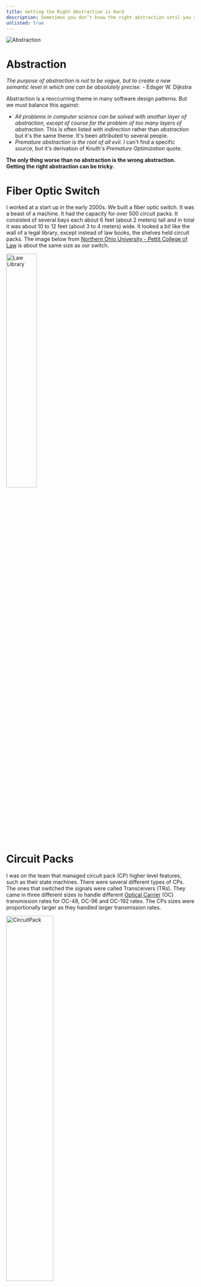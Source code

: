 ```yaml
---
title: Getting the Right Abstraction is Hard
description: Sometimes you don’t know the right abstraction until you see a few examples.
unlisted: true
---
```

![Abstraction](https://qph.cf2.quoracdn.net/main-qimg-a5f531f31c67bb181a343b318a34e943-lq)
# Abstraction
_The purpose of abstraction is not to be vague, but to create a new semantic level in which one can be absolutely precise._ - Edsger W. Dijkstra

Abstraction is a reoccurring theme in many software design patterns. But we must balance this against:
* _All problems in computer science can be solved with another layer of abstraction, except of course for the problem of too many layers of abstraction._ This is often listed with _indirection_ rather than _abstraction_ but it's the same theme. It's been attributed to several people.
* _Premature abstraction is the root of all evil._ I can't find a specific source, but it's derivation of Knuth's _Premature Optimization_ quote.

**The only thing worse than no abstraction is the wrong abstraction. Getting the right abstraction can be tricky.**

# Fiber Optic Switch
I worked at a start up in the early 2000s. We built a fiber optic switch. It was a beast of a machine. It had the capacity for over 500 circuit packs. It consisted of several bays each about 6 feet (about 2 meters) tall and in total it was about 10 to 12 feet (about 3 to 4 meters) wide. It looked a bit like the wall of a legal library, except instead of law books, the shelves held circuit packs. The image below from [Northern Ohio University - Pettit College of Law](https://law.onu.edu/academics) is about the same size as our switch.

<img src="https://law.onu.edu/sites/default/files/2022-09/law04.jpg" alt="Law Library" width = "40%" style="padding-right: 20px;">

 
# Circuit Packs
I was on the team that managed circuit pack (CP) higher level features, such as their state machines. There were several different types of CPs. The ones that switched the signals were called Transceivers (TRs). They came in three different sizes to handle different [Optical Carrier](https://en.wikipedia.org/wiki/Optical_Carrier_transmission_rates) (OC) transmission rates for OC-48, OC-96 and OC-192 rates. The CPs sizes were proportionally larger as they handled larger transmission rates.

<img src="/assets/CircuitPack.webp" alt="CircuitPack" align="center" width = "50%" style="padding-right: 20px;">

I took over ownership of some code when the original developer moved to another department. He had designed a `CircuitBack` class with extended classes for `TR48`, `TR96` and `TR192`.

<img src="/assets/CircuitPack.png" alt="CircuitPack UML Class Diagram" align="center" width = "40%" style="padding-right: 20px;">

# Time to Think
<img src="https://i.stack.imgur.com/G4tJM.jpg" alt="Green Bar Printer Paper" align="right" width = "35%" style="padding-right: 20px;">

This was my code now, and I was responsible. This was before Agile had swept the software engineering industry. The Agile Industrial Complex had not yet squeezed time to think out of our schedules for their ceremonies.

I printed the code on glorious printer paper sheets the size of placemats, and I hunkered down to think. I spread the printouts out on my large cubical workspace, we had reasonable desks then too, and I scribbled notes in the margins with my analysis using ink and highlighter pens.

# This Doesn’t Seem Right
`CircuitPack` had several methods with the equivalent of this:
```java
class CircuitPack {
    
   public final void doCircuitPackProcess() {
      ...
      if (this instanceof TR48) {
         doTR48Process();
      } else if (this instanceof TR96) {
         doTR96Process();
      } else {
         doTR192Process();
      }
      ...
   }
}
```

I was still figuring out Object-Oriented principles myself, and this was well before I knew any of the Gang of Four Design Patterns. But I knew that this implementation had some issues:
* I generally don’t like down casting, especially casting like this. It feels like a code smell or design flaw to me. While `instanceof` isn’t technically down casting, they hang around in the same neighborhood.
* The `CircuitPack` base class had knowledge of its derived classes.
* Behavior for specific TRs was in the `CircuitPack` base class.
* What happens when we added a fourth TR, such as `TR768`?
    * `doTR768Process()` would have to be added to `CircuitPack`.
    * Each cascading if/else-if/else statement would have to be updated. 
    * Miss one, and there would be no compile error or warning. The `doTR192Process()` would be executed for the `TR768` case by default, and we'd be lucky if we found an obvious runtime issue during QA.

I changed the above `instanceof` code in `CircuitPack` to look more like this:
```java
abstract class CircuitPack {
    
   public final void doCircuitPackProcess() {
      ...
      doProcess();
      ...
   }
 
   protected abstract void doProcess();
}
```

Each TR class, which extended `CircuitPack`, had a new compile error until `doProcess()` was implemented. I was pushing TR specific implementation details into the concrete TR classes where they belonged. And the `CircuitPack` base class could still access them through polymorphism. The updated `TR48` class would look something like this:
```java
class TR48 extends CircuitPack {
   ...
   protected void doProcess() {
      doTR48Process();
   }
   ...
}
```

I made similar changes to the `TR96` and `TR192` class implementations as well. I searched for all places in `CircuitPack` where `instanceof` was being used in a similar way, and I made the same modifications.

# Don’t Repeat Yourself
I examined the TR class implementations. I found duplicate code across the TR classes.

Some of the methods were identical in all three TR classes. I suspect that the original developer started with the `TR48` implementation. When he found that he needed the same behavior in the `TR96` and then later the `TR192`, he used copy-and-paste to get it working.

This was a [Don’t Repeat Yourself](https://en.wikipedia.org/wiki/Copy-and-paste_programming) code smell – and once more this was before I knew the term. I pulled the identical method up into the `CircuitPack` as one method.

I was [refactoring](https://refactoring.guru/refactoring) code before I knew what refactoring was. I was changing structure without changing behavior. I also didn’t have any unit tests, so I was flying without a net! 

# Close But No Cigar
The TR classes still had similar methods, but these methods had internal differences. They weren’t character-for-character identical copies of one another. I couldn’t just pull the method to `CircuitPack`.

`TR48` had a field attribute `Component` while the other TR classes had a collection of `Component`s such as `Collection<Component>`. Other than one instance versus a collection of instances, the `Component` methods were similar across all three TR classes.

Here's an example of the distinction:
```java
class TR48 extends CircuitPack {
   private Component component;
   ...
   public void process() {
      ...
      component.doThis();
      ...
   }
   ...
}
 
class TR96 extends CircuitPack { // Duplicated in TR192 too
   private Collection<Component> components;
   ...
   public void process() {
      ...
      for (Component component : components)
         component.doThis();
      ...
   }
   ...
}
```

I changed `TR48` to be a collection of `Component`s as well even if that collection would only ever contain one instance. Code that used the collection would be a loop, even if it looped only once.

Now all three TR classes had the same implementation, and they were pulled up as one method into `CircuitPack` as well:
```java
abstract class CircuitPack {
   private Collection<Component> components;
   ...
   public void process() {
      ...
      for (Component component : components)
         component.doThis();
      ...
   }
   ...
}
```
 
# But Wait, There’s More
I was still left with several methods that were very similar across the TR classes. The differences were a few lines of TR specific code within otherwise identical methods across the TR classes. For example:
```java
class TR48 implements CircuitPack {
   ...
   public void process() {
      doA();
      doTR48();
      doB();
   ...
}
 
class TR96 implements CircuitPack {
   ...
   public void process() {
      doA();
      doTR96();
      doB();
   ...
}
 
class TR192 implements CircuitPack {
   ...
   public void process() {
      doA();
      doTR192();
      doB();
   ...
}
```

I used the same technique that I had used in the `instanceof` refactoring. But instead of pushing TR details down from the `CircuitPack` into each TR class, I pulled the common code from the TR classes up into the `CircuitPack` and left the TR details in the TR classes where it belonged.
```java
abstract class CircuitPack {
   ...
   public void process() {
      doA();
      doTR();
      doB();
   ...
   abstract protected void doTR();
}
 
class TR48 implements CircuitPack {
   ...
   protected void doTR() {
      doTR48();
   }
   ...
}
 
class TR96 implements CircuitPack {
   ...
   protected void doTR() {
      doTR96();
   }
   ...
}
 
class TR192 implements CircuitPack {
   ...
   protected void doTR() {
      doTR192();
   }
   ...
}
```

This technique is the Template Method Design Pattern. I had applied it a few years before I had learned the design patterns. I’ll provide a more formal description of the Template Method design pattern in my next blog entry.

# Refactored Code
Once I had refactored the code, it made much more sense. The `CircuitPack` class made sense as an abstraction. Most of the implementation was in the `CircuitPack`, which made sense since most of the behavior was the same regardless of OC rates. The differences were mostly minor, and they resided in the specific TR classes to support the `CircuitPack`. The separation of concerns between the `CircuitPack` and TR abstraction layers became more obvious.

I also felt confident that if a `TR768` were ever developed, all I would have needed to do would be to derive a `TR768` class from `CircuitPack` and provide the implementations for the abstract protected methods, which would be easily identified as a compile time errors until implemented.

# Hindsight is 20/20
I do not blame the developer who originally created these classes. He was under tremendous pressure to deliver anything within extremely tight schedules. I suspect he started with just the `TR48`, and he later determined that a `CircuitPack` base class would be needed. He took his best guess as to what belonged in the `CircuitPack` base class and what belonged in the derived `TR48` class. When he added the `TR98` and `TR196` he may have realized that he had problems, and he did the best he could to get it working in his current design given his time constraints.

I had the luxury of being able to take a little time and think about the design. I also had the luxury of seeing three completed TR classes. By this point the layers of abstraction had emerged, even if they were in the wrong places.

It's difficult to get abstraction correct with just one class, such as having only the `TR48` as one example. Don't try to pull common code into a base class prematurely. Once you get a second similar class, such as the `TR96`, the common abstractions will emerge, and you can pull them up into a common base class. It might take 3 to 5 concrete classes until all the abstractions emerge and find their natural layer.

This is the [Rule of Three](https://en.wikipedia.org/wiki/Rule_of_three_(computer_programming)). Wait for three examples before looking for abstractions to refactor. Three seems like a sweet spot. One or two examples may not be enough. More than four or five and you’ll have a lot of refactoring work to do. Three is just enough to see the abstractions but not quite so much that the refactoring is too daunting.
